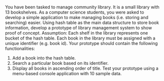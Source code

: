 You have been tasked to manage community library. It is a small library with 13 bookshelves.
As a computer science students, you were asked to develop a simple application to make
managing books (i.e. storing and searching) easier.
Using hash table as the main data structure to store book information, develop a prototype of
library management system to show proof of concept.
Assumption: Each shelf in the library represents one bucket of the hash table. Each book in the
library must be assigned with a unique identifier (e.g. book id).
Your prototype should contain the following functionalities:
1. Add a book into the hash table.
2. Search a particular book based on its identifier.
3. Display all books in ascending order of title.
Test your prototype using a menu-based console application with 10 sample data.
